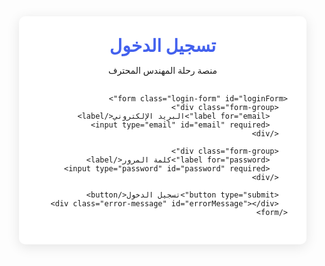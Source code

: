 <!DOCTYPE html>
<html lang="ar" dir="rtl">
<head>
  <meta charset="UTF-8">
  <meta name="viewport" content="width=device-width, initial-scale=1.0">
  <title>تسجيل الدخول - رحلة المهندس</title>
  <link href="https://fonts.googleapis.com/css2?family=Cairo:wght@400;700&display=swap" rel="stylesheet">
  <style>
    :root {
      --primary-color: #4361ee;
      --secondary-color: #3f37c9;
      --accent-color: #4895ef;
      --white: #ffffff;
      --light-gray: #f8f9fa;
    }
    
    body {
      font-family: 'Cairo', sans-serif;
      background: var(--light-gray);
      margin: 0;
      padding: 0;
      display: flex;
      justify-content: center;
      align-items: center;
      min-height: 100vh;
    }
    
    .login-container {
      background: var(--white);
      border-radius: 10px;
      box-shadow: 0 4px 20px rgba(0,0,0,0.1);
      padding: 30px;
      width: 100%;
      max-width: 400px;
    }
    
    .login-header {
      text-align: center;
      margin-bottom: 30px;
    }
    
    .login-header h1 {
      color: var(--primary-color);
      margin: 0 0 10px;
    }
    
    .login-form .form-group {
      margin-bottom: 20px;
    }
    
    .login-form label {
      display: block;
      margin-bottom: 8px;
      font-weight: bold;
    }
    
    .login-form input {
      width: 100%;
      padding: 12px;
      border: 1px solid #ddd;
      border-radius: 5px;
      font-size: 16px;
      font-family: 'Cairo', sans-serif;
    }
    
    .login-form button {
      background: var(--primary-color);
      color: white;
      border: none;
      padding: 12px;
      border-radius: 5px;
      width: 100%;
      font-size: 16px;
      font-family: 'Cairo', sans-serif;
      cursor: pointer;
      transition: background 0.3s;
    }
    
    .login-form button:hover {
      background: var(--secondary-color);
    }
    
    .error-message {
      color: #ff4444;
      text-align: center;
      margin-top: 15px;
      display: none;
    }
    
    @media (max-width: 480px) {
      .login-container {
        margin: 20px;
        padding: 20px;
      }
    }
  </style>
</head>
<body>
  <div class="login-container">
    <div class="login-header">
      <h1>تسجيل الدخول</h1>
      <p>منصة رحلة المهندس المحترف</p>
    </div>
    
    <form class="login-form" id="loginForm">
      <div class="form-group">
        <label for="email">البريد الإلكتروني</label>
        <input type="email" id="email" required>
      </div>
      
      <div class="form-group">
        <label for="password">كلمة المرور</label>
        <input type="password" id="password" required>
      </div>
      
      <button type="submit">تسجيل الدخول</button>
      <div class="error-message" id="errorMessage"></div>
    </form>
  </div>
    <script>
    const API_URL = 'https://script.google.com/macros/s/AKfycbzlshYfATBPjFJyYSkXcaxu9FI2Pxs462dKBSEq4TYFlsPhsfTtv0ykPYfCSGA8cXN_Xg/exec';
    const loginForm = document.getElementById('loginForm');
    const submitBtn = document.getElementById('submitBtn');
    const errorElement = document.getElementById('errorMessage');

    function setButtonState(loading) {
      submitBtn.disabled = loading;
      submitBtn.textContent = loading ? 'جاري تسجيل الدخول...' : 'تسجيل الدخول';
    }

    async function login(email, password) {
      try {
        setButtonState(true);
        errorElement.style.display = 'none';

        const response = await fetch(API_URL, {
          method: 'POST',
          headers: {
            'Content-Type': 'application/json',
          },
          body: JSON.stringify({
            email: email,
            password: password
          }),
          redirect: 'follow'
        });

        const data = await response.json();

        if (data.status === "FAILED") {
          throw new Error(data.message || "بيانات الدخول غير صحيحة");
        }

        // حفظ بيانات المستخدم
        localStorage.setItem('userData', JSON.stringify({
          email: data.email,
          unlockedWeeks: data.unlockedWeeks,
          completedWeeks: data.completedWeeks,
          currentWeek: data.currentWeek
        }));

        window.location.href = 'https://course.najyacademia.com/';
      } catch (error) {
        console.error('Login error:', error);
        errorElement.textContent = error.message || 'حدث خطأ أثناء تسجيل الدخول';
        errorElement.style.display = 'block';
      } finally {
        setButtonState(false);
      }
    }

    loginForm.addEventListener('submit', async (e) => {
      e.preventDefault();
      const email = document.getElementById('email').value.trim();
      const password = document.getElementById('password').value;
      
      if (!email || !password) {
        errorElement.textContent = 'يرجى ملء جميع الحقول';
        errorElement.style.display = 'block';
        return;
      }
      
      await login(email, password);
    });

    // التحقق من تسجيل الدخول المسبق
    if (localStorage.getItem('userData')) {
      window.location.href = 'https://course.najyacademia.com/';
    }
  </script>
</body>
</html>
